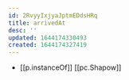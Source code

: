```yaml
---
id: 2RvyyIxjyaJptmEDdsHRq
title: arrivedAt
desc: ''
updated: 1644174330493
created: 1644174327419
---
```



- [[p.instanceOf]] [[pc.Shapow]]
